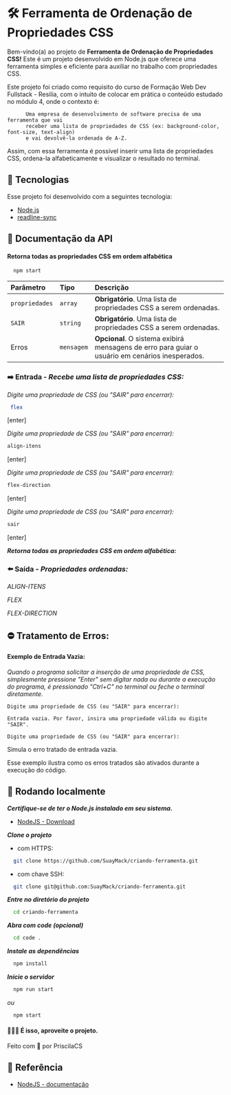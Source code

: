
# 🛠️  Ferramenta de Ordenação de Propriedades CSS

Bem-vindo(a) ao projeto de **Ferramenta de Ordenação de Propriedades CSS!** Este é um projeto desenvolvido em Node.js que oferece uma ferramenta simples e eficiente para auxiliar no trabalho com propriedades CSS.

Este projeto foi criado como requisito do curso de Formação Web Dev Fullstack - Resilia, com o intuito de colocar em prática o conteúdo estudado no módulo 4, onde o contexto é:

          Uma empresa de desenvolvimento de software precisa de uma ferramenta que vai
          receber uma lista de propriedades de CSS (ex: background-color, font-size, text-align)
          e vai devolvê-la ordenada de A-Z.

Assim, com essa ferramenta é possível inserir uma lista de propriedades CSS, ordena-la alfabeticamente e visualizar  o resultado no terminal.


## 🚀 Tecnologias

Esse projeto foi desenvolvido com a seguintes tecnologia:

- [Node.js](https://nodejs.org/en/)
- [readline-sync](https://www.npmjs.com/package/readline-sync)


## 📄 Documentação da API

#### Retorna todas as propriedades CSS em ordem alfabética

```bash
  npm start
```

| Parâmetro   | Tipo       | Descrição                           |
| :---------- | :--------- | :---------------------------------- |
| `propriedades` | `array` | **Obrigatório**. Uma lista de propriedades CSS a serem ordenadas. |
| `SAIR` | `string` | **Obrigatório**. Uma lista de propriedades CSS a serem ordenadas. |
| Erros | `mensagem` | **Opcional**. O sistema exibirá mensagens de erro para guiar o usuário em cenários inesperados. |



### ➡️ Entrada - ***Recebe uma lista de propriedades CSS:***

*Digite uma propriedade de CSS (ou "SAIR" para encerrar):*
```bash
 flex   
```
[enter]

*Digite uma propriedade de CSS (ou "SAIR" para encerrar):*
```bash
align-itens
```
[enter]

*Digite uma propriedade de CSS (ou "SAIR" para encerrar):*
```bash
flex-direction 
```
[enter]

*Digite uma propriedade de CSS (ou "SAIR" para encerrar):*
```bash
sair
```
[enter]

***Retorna todas as propriedades CSS em ordem alfabética:***

### ⬅️ Saída - ***Propriedades ordenadas:***

*ALIGN-ITENS*

*FLEX*

*FLEX-DIRECTION*


## ⛔ Tratamento de Erros: 

####  Exemplo de Entrada Vazia:

*Quando o programa solicitar a inserção de uma propriedade de CSS, simplesmente pressione "Enter" sem digitar nada ou durante a execução do programa, é pressionado "Ctrl+C" no terminal ou feche o terminal diretamente.*

```
Digite uma propriedade de CSS (ou "SAIR" para encerrar):

Entrada vazia. Por favor, insira uma propriedade válida ou digite "SAIR".

Digite uma propriedade de CSS (ou "SAIR" para encerrar):
```

Simula o erro tratado de entrada vazia.

Esse exemplo ilustra como os erros tratados são ativados durante a execução do código.


## 📍 Rodando localmente

***Certifique-se de ter o Node.js instalado em seu sistema.***
 - [NodeJS - Download](https://nodejs.org/pt-br/download)

***Clone o projeto***

 - com HTTPS:
```bash
  git clone https://github.com/SuayMack/criando-ferramenta.git
```
- com chave SSH:
```bash
  git clone git@github.com:SuayMack/criando-ferramenta.git
```

***Entre no diretório do projeto***

```bash
  cd criando-ferramenta
```

***Abra com code (opcional)***

```bash
  cd code .
```

***Instale as dependências***

```bash
  npm install
```

***Inicie o servidor***

```bash
  npm run start
```
*ou*
```bash
  npm start
```

#### 🎉🎉🎉 É isso, aproveite o projeto.

Feito com 💜 por PriscilaCS


## 📖 Referência

 - [NodeJS - documentação](https://nodejs.org/en/docs)